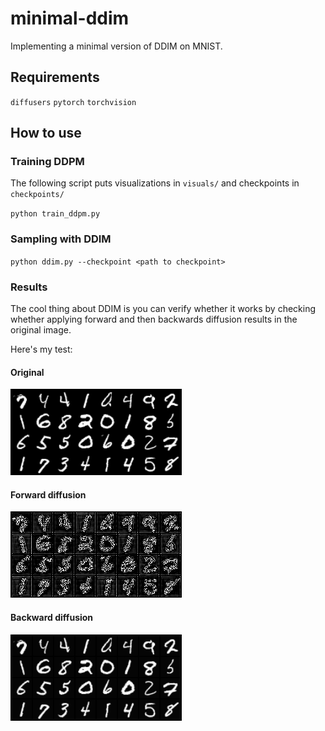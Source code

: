 # minimal-ddim
Implementing a minimal version of DDIM on MNIST.

## Requirements

`diffusers`
`pytorch`
`torchvision`

## How to use

### Training DDPM
The following script puts visualizations in `visuals/` and checkpoints in `checkpoints/`

`python train_ddpm.py`

### Sampling with DDIM
`python ddim.py --checkpoint <path to checkpoint>`

### Results

The cool thing about DDIM is you can verify whether it works by checking whether applying forward and then backwards diffusion results in the original image. 

Here's my test:

#### Original
![alt text](/images/original.png)

#### Forward diffusion
![alt text](/images/ddim_forward.png)


#### Backward diffusion
![alt text](/images/ddim_backward.png)
